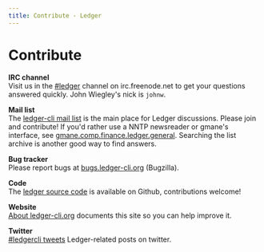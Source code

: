 ```yaml
---
title: Contribute - Ledger
---
```


# Contribute

**IRC channel**  
Visit us in the [\#ledger](irc://irc.freenode.net/ledger) channel on irc.freenode.net
to get your questions answered quickly. John Wiegley's nick is `johnw`.

**Mail list**  
The [ledger-cli mail list](http://list.ledger-cli.org/)
is the main place for Ledger discussions. Please join
and contribute!  If you'd rather use a NNTP newsreader or gmane's interface,
see [gmane.comp.finance.ledger.general](http://dir.gmane.org/gmane.comp.finance.ledger.general).
Searching the list archive is another good way to find answers.

**Bug tracker**  
Please report bugs at [bugs.ledger-cli.org](http://bugs.ledger-cli.org) (Bugzilla).

**Code**  
The [ledger source code](http://git.ledger-cli.org/) is available on Github, contributions welcome!

**Website**  
[About ledger-cli.org](about.html) documents this site so you can help improve it.

**Twitter**  
[#ledgercli tweets](https://twitter.com/search?q=%23ledgercli) Ledger-related posts on twitter.
